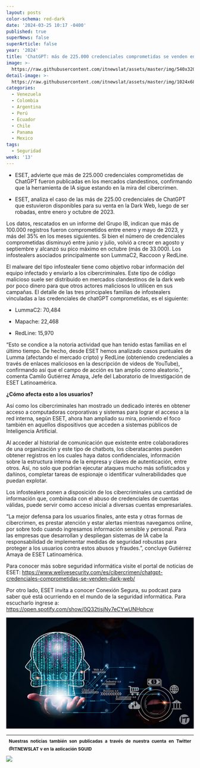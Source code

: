 ```yaml
---
layout: posts
color-schema: red-dark
date: '2024-03-25 10:17 -0400'
published: true
superNews: false
superArticle: false
year: '2024'
title: 'ChatGPT: más de 225.000 credenciales comprometidas se venden en la Dark Web'
image: >-
  https://raw.githubusercontent.com/itnewslat/assets/master/img/540x320/ChatGPT-p.jpg
detail-image: >-
  https://raw.githubusercontent.com/itnewslat/assets/master/img/1024x680/ChatGPT-g.jpg
categories:
  - Venezuela
  - Colombia
  - Argentina
  - Perú
  - Ecuador
  - Chile
  - Panama
  - Mexico
tags:
  - Seguridad
week: '13'
---
```

- ESET, advierte que más de 225.000 credenciales comprometidas de ChatGPT fueron publicadas en los mercados clandestinos, confirmando que la herramienta de IA sigue estando en la mira del cibercrimen.

- ESET, analiza el caso de las más de 225.00 credenciales de ChatGPT que estuvieron disponibles para su venta en la Dark Web, luego de ser robadas, entre enero y octubre de 2023.

Los datos, rescatados en un informe del Grupo IB, indican que más de 100.000 registros fueron comprometidos entre enero y mayo de 2023, y más del 35% en los meses siguientes. Si bien el número de credenciales comprometidas disminuyó entre junio y julio, volvió a crecer en agosto y septiembre y alcanzó su pico máximo en octubre (más de 33.000). Los infostealers asociados principalmente son LummaC2, Raccoon y RedLine.

El malware del tipo infostealer tiene como objetivo robar información del equipo infectado y enviarlo a los cibercriminales. Este tipo de código malicioso suele ser distribuido en mercados clandestinos de la dark web por poco dinero para que otros actores maliciosos lo utilicen en sus campañas. El detalle de las tres principales familias de infostealers vinculadas a las credenciales de chatGPT comprometidas, es el siguiente:

- LummaC2: 70,484

- Mapache: 22,468

- RedLine: 15,970

“Esto se condice a la notoria actividad que han tenido estas familias en el último tiempo. De hecho, desde ESET hemos analizado casos puntuales de Lumma (afectando el mercado cripto) y RedLine (obteniendo credenciales a través de enlaces maliciosos en la descripción de videos de YouTube), confirmando así que el campo de acción es tan amplio como aleatorio.”, comenta Camilo Gutiérrez Amaya, Jefe del Laboratorio de Investigación de ESET Latinoamérica.

**¿Cómo afecta esto a los usuarios?**

Así como los cibercriminales han mostrado un dedicado interés en obtener acceso a computadoras corporativas y sistemas para lograr el acceso a la red interna, según ESET, ahora han ampliado su mira, poniendo el foco también en aquellos dispositivos que acceden a sistemas públicos de Inteligencia Artificial.

Al acceder al historial de comunicación que existente entre colaboradores de una organización y este tipo de chatbots, los ciberatacantes pueden obtener registros en los cuales haya datos confidenciales, información sobre la estructura interna de la empresa y claves de autenticación, entre otros. Así, no solo que podrían ejecutar ataques mucho más sofisticados y dañinos, completar tareas de espionaje o identificar vulnerabilidades que puedan explotar.

Los infostealers ponen a disposición de los cibercriminales una cantidad de información que, combinada con el abuso de credenciales de cuentas válidas, puede servir como acceso inicial a diversas cuentas empresariales.

“La mejor defensa para los usuarios finales, ante esta y otras formas de cibercrimen, es prestar atención y estar alertas mientras navegamos online, por sobre todo cuando ingresamos información sensible y personal. Para las empresas que desarrollan y despliegan sistemas de IA cabe la responsabilidad de implementar medidas de seguridad robustas para proteger a los usuarios contra estos abusos y fraudes.”, concluye Gutiérrez Amaya de ESET Latinoamérica.

Para conocer más sobre seguridad informática visite el portal de noticias de ESET: https://www.welivesecurity.com/es/cibercrimen/chatgpt-credenciales-comprometidas-se-venden-dark-web/

Por otro lado, ESET invita a conocer Conexión Segura, su podcast para saber qué está ocurriendo en el mundo de la seguridad informática. Para escucharlo ingrese a: https://open.spotify.com/show/0Q32tisjNy7eCYwUNHphcw

![](https://raw.githubusercontent.com/itnewslat/assets/master/img/540x320/ChatGPT-p.jpg)

<table style="height: 42px;" width="569">
<tbody>
<tr>
<td style="text-align: justify;"><sub><strong>Nuestras noticias también son publicadas a través de nuestra cuenta en Twitter <a href="https://twitter.com/itnewslat?lang=es">@ITNEWSLAT</a> y en la aplicación <a href="https://squidapp.co/en/">SQUID</a></strong></sub></td>
</tr>
</tbody>
</table>

<img src="https://tracker.metricool.com/c3po.jpg?hash=56f88a41e39ab42c063cc51676587a04"/>